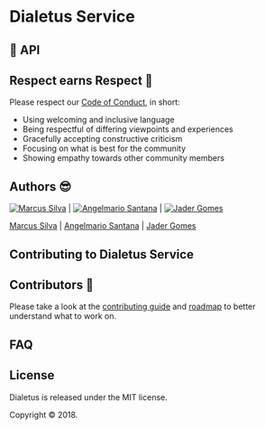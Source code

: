 # Dialetus Service

## 📃 API

## Respect earns Respect 👏

Please respect our [Code of Conduct](.github/code-of-conduct.md), in short:

- Using welcoming and inclusive language
- Being respectful of differing viewpoints and experiences
- Gracefully accepting constructive criticism
- Focusing on what is best for the community
- Showing empathy towards other community members

## Authors 😎
[![Marcus Silva](https://avatars2.githubusercontent.com/u/4579340?v=3&s=70)](https://github.com/mvfsillva) |
[![Angelmario Santana](https://avatars2.githubusercontent.com/u/7683909?v=3&s=70)](https://github.com/anfsantana) |
[![Jader Gomes](https://avatars2.githubusercontent.com/u/15023006?v=3&s=70)](https://github.com/jdrgomes)

[Marcus Silva](https://github.com/mvfsillva) |
[Angelmario Santana](https://github.com/anfsantana) |
[Jader Gomes](https://github.com/jdrgomes)

## Contributing to Dialetus Service

## Contributors 🎉

Please take a look at the [contributing guide](.github/contributing.md) and [roadmap](roadmap.md) to better understand what to work on.

## FAQ

## License

Dialetus is released under the MIT license.

Copyright © 2018.